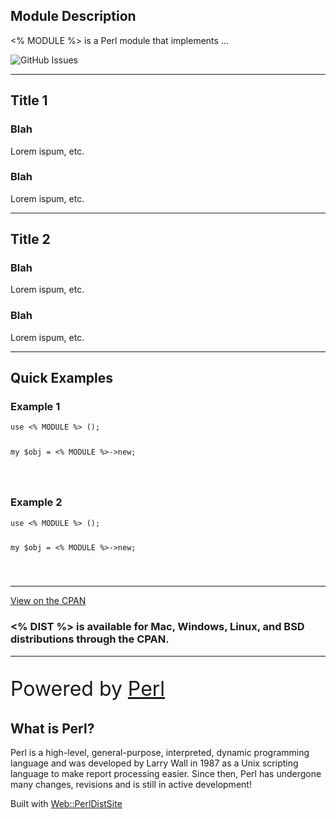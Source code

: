 <div class="text-center">
  <h2 class="display-1">Module Description</h2>
  <p class="lead"><% MODULE %> is a Perl module that implements ...</p>
  <p class="pt-5">
    <img alt="GitHub Issues" src="https://img.shields.io/github/issues/<% USER %>/<% DIST %>" title="GitHub Issues">
  </p>
</div>

----

<div class="text-center">
  <h2 class="display-1">Title 1</h2>
  <h3>Blah</h3>
  <p>Lorem ispum, etc.</p>
  <h3>Blah</h3>
  <p>Lorem ispum, etc.</p>
</div>

----

<div class="text-center">
  <h2 class="display-1">Title 2</h2>
  <h3>Blah</h3>
  <p>Lorem ispum, etc.</p>
  <h3>Blah</h3>
  <p>Lorem ispum, etc.</p>
</div>

----

<h2 class="display-1 text-center pb-3">Quick Examples</h2>

<div class="row">
  <div class="col-lg-6">
    <h3>Example 1</h3>
    <pre><code>use <% MODULE %> ();

my $obj = <% MODULE %>->new;

</code></pre>
  </div>

  <div class="col-lg-6">
    <h3>Example 2</h3>
    <pre><code>use <% MODULE %> ();

my $obj = <% MODULE %>->new;

</code></pre>
  </div>

</div>

----

<div class="row">
  <div class="col-12 col-lg-6">
    <p><a class="btn btn-primary btn-lg" href="https://metacpan.org/dist/<% DIST %>"><i class="fa-solid fa-download"></i> View on the CPAN</a></p>
  </div>
  <div class="col-12 col-lg-6">
    <h3><% DIST %> is available for Mac, Windows, Linux, and BSD distributions through the CPAN.</h3>
  </div>
</div>

----

<div class="text-center w-lg-75 w-xl-50 mx-auto">
  <p style="font-size:2rem">Powered by <a class="text-decoration:none" href="http://www.perl.org/">Perl</a></p>
  <h2 class="h4">What is Perl?</h2>
  <p>Perl is a high-level, general-purpose, interpreted, dynamic programming language and was developed by Larry Wall in 1987 as a Unix scripting language to make report processing easier. Since then, Perl has undergone many changes, revisions and is still in active development!</p>
  <p>Built with <a class="text-decoration:none" href="https://metacpan.org/dist/Web-PerlDistSite">Web::PerlDistSite</a></p>
</div>

